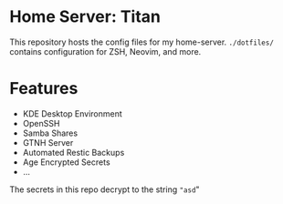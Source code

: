 # Home Server: Titan

This repository hosts the config files for my home-server. `./dotfiles/` contains configuration for ZSH, Neovim, and more.

# Features
- KDE Desktop Environment
- OpenSSH 
- Samba Shares
- GTNH Server
- Automated Restic Backups
- Age Encrypted Secrets
- ...

The secrets in this repo decrypt to the string `"asd`"

